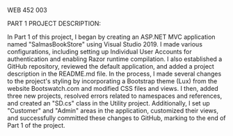 ﻿
WEB 452 003

PART 1 PROJECT DESCRIPTION:

In Part 1 of this project, I began by creating an ASP.NET MVC application named "SalmasBookStore" using Visual Studio 2019. 
I made various configurations, including setting up Individual User Accounts for authentication and enabling Razor runtime
compilation. I also established a GitHub repository, reviewed the default application, and added a project description 
in the README.md file. In the process, I made several changes to the project's styling by incorporating a Bootstrap theme (Lux)
from the website Bootswatch.com and modified CSS files and views. I then, added three new projects, resolved errors related to 
namespaces and references, and created an "SD.cs" class in the Utility project. Additionally, I set up "Customer" and "Admin" areas 
in the application, customized their views, and successfully committed these changes to GitHub, marking to the end of Part 1 of the project.